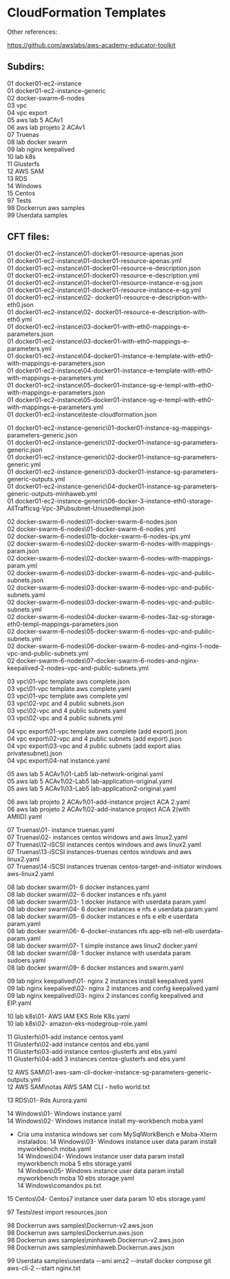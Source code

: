 # CloudFormation Templates  
  
  
Other references:  
  
https://github.com/awslabs/aws-academy-educator-toolkit  
  
  
  
## Subdirs:  
  
01 docker01-ec2-instance  
01 docker01-ec2-instance-generic  
02 docker-swarm-6-nodes  
03 vpc  
04 vpc export  
05 aws lab 5 ACAv1  
06 aws lab projeto 2 ACAv1  
07 Truenas  
08 lab docker swarm  
09 lab nginx keepalived  
10 lab k8s  
11 Glusterfs  
12 AWS SAM  
13 RDS  
14 Windows  
15 Centos  
97 Tests  
98 Dockerrun aws samples  
99 Userdata samples  
  
  
## CFT files:  
  
01 docker01-ec2-instance\01-docker01-resource-apenas.json  
01 docker01-ec2-instance\01-docker01-resource-apenas.yml  
01 docker01-ec2-instance\01-docker01-resource-e-description.json  
01 docker01-ec2-instance\01-docker01-resource-e-description.yml  
01 docker01-ec2-instance\01-docker01-resource-instance-e-sg.json  
01 docker01-ec2-instance\01-docker01-resource-instance-e-sg.yml  
01 docker01-ec2-instance\02- docker01-resource-e-description-with-eth0.json  
01 docker01-ec2-instance\02- docker01-resource-e-description-with-eth0.yml  
01 docker01-ec2-instance\03-docker01-with-eth0-mappings-e-parameters.json  
01 docker01-ec2-instance\03-docker01-with-eth0-mappings-e-parameters.yml  
01 docker01-ec2-instance\04-docker01-instance-e-template-with-eth0-with-mappings-e-parameters.json  
01 docker01-ec2-instance\04-docker01-instance-e-template-with-eth0-with-mappings-e-parameters.yml  
01 docker01-ec2-instance\05-docker01-instance-sg-e-templ-with-eth0-with-mappings-e-parameters.json  
01 docker01-ec2-instance\05-docker01-instance-sg-e-templ-with-eth0-with-mappings-e-parameters.yml  
01 docker01-ec2-instance\teste-cloudformation.json  
  
01 docker01-ec2-instance-generic\01-docker01-instance-sg-mappings-parameters-generic.json  
01 docker01-ec2-instance-generic\02-docker01-instance-sg-parameters-generic.json  
01 docker01-ec2-instance-generic\02-docker01-instance-sg-parameters-generic.yml  
01 docker01-ec2-instance-generic\03-docker01-instance-sg-parameters-generic-outputs.yml  
01 docker01-ec2-instance-generic\04-docker01-instance-sg-parameters-generic-outputs-minhaweb.yml  
01 docker01-ec2-instance-generic\06-docker-3-instance-eth0-storage-AllTrafficsg-Vpc-3Pubsubnet-Unusedtempl.json  
  
02 docker-swarm-6-nodes\01-docker-swarm-6-nodes.json  
02 docker-swarm-6-nodes\01-docker-swarm-6-nodes.yml  
02 docker-swarm-6-nodes\01b-docker-swarm-6-nodes-ips.yml  
02 docker-swarm-6-nodes\02-docker-swarm-6-nodes-with-mappings-param.json  
02 docker-swarm-6-nodes\02-docker-swarm-6-nodes-with-mappings-param.yml  
02 docker-swarm-6-nodes\03-docker-swarm-6-nodes-vpc-and-public-subnets.json  
02 docker-swarm-6-nodes\03-docker-swarm-6-nodes-vpc-and-public-subnets.yaml  
02 docker-swarm-6-nodes\03-docker-swarm-6-nodes-vpc-and-public-subnets.yml  
02 docker-swarm-6-nodes\04-docker-swarm-6-nodes-3az-sg-storage-eth0-templ-mappings-parameters.json  
02 docker-swarm-6-nodes\05-docker-swarm-6-nodes-vpc-and-public-subnets.yml  
02 docker-swarm-6-nodes\06-docker-swarm-6-nodes-and-nginx-1-node-vpc-and-public-subnets.yml  
02 docker-swarm-6-nodes\07-docker-swarm-6-nodes-and-nginx-keepalived-2-nodes-vpc-and-public-subnets.yml  
  
03 vpc\01-vpc template aws complete.json  
03 vpc\01-vpc template aws complete.yaml  
03 vpc\01-vpc template aws complete.yml  
03 vpc\02-vpc and 4 public subnets.json  
03 vpc\02-vpc and 4 public subnets.yaml  
03 vpc\02-vpc and 4 public subnets.yml  
  
04 vpc export\01-vpc template aws complete (add export).json  
04 vpc export\02-vpc and 4 public subnets (add export).json  
04 vpc export\03-vpc and 4 public subnets (add export alias privatesubnet).json  
04 vpc export\04-nat instance.yaml  
  
05 aws lab 5 ACAv1\01-Lab5 lab-network-original.yaml  
05 aws lab 5 ACAv1\02-Lab5 lab-application-original.yaml  
05 aws lab 5 ACAv1\03-Lab5 lab-application2-original.yaml  
  
06 aws lab projeto 2 ACAv1\01-add-instance project ACA 2.yaml  
06 aws lab projeto 2 ACAv1\02-add-instance project ACA 2(with AMIID).yaml  
  
07 Truenas\01- instance truenas.yaml  
07 Truenas\02- instances centos windows and aws linux2.yaml  
07 Truenas\12-iSCSI instances centos windows and aws linux2.yaml  
07 Truenas\13-iSCSI instances-truenas centos windows and aws linux2.yaml  
07 Truenas\14-iSCSI instances truenas centos-target-and-initiator windows aws-linux2.yaml  
  
08 lab docker swarm\01- 6 docker instances.yaml  
08 lab docker swarm\02- 6 docker instances e nfs.yaml  
08 lab docker swarm\03- 1 docker instance with userdata param.yaml  
08 lab docker swarm\04- 6 docker instances e nfs e userdata param.yaml  
08 lab docker swarm\05- 6 docker instances e nfs e elb e userdata param.yaml  
08 lab docker swarm\06- 6-docker-instances nfs app-elb net-elb userdata-param.yaml  
08 lab docker swarm\07- 1 simple instance aws linux2 docker.yaml  
08 lab docker swarm\08- 1 docker instance with userdata param sudoers.yaml  
08 lab docker swarm\09- 6 docker instances and swarm.yaml  
  
09 lab nginx keepalived\01- nginx 2 instances install keepalived.yaml  
09 lab nginx keepalived\02- nginx 2 instances and config keepalived.yaml  
09 lab nginx keepalived\03- nginx 2 instances config keepalived and EIP.yaml  
  
10 lab k8s\01- AWS IAM EKS Role K8s.yaml  
10 lab k8s\02- amazon-eks-nodegroup-role.yaml  
  
11 Glusterfs\01-add instance centos.yaml  
11 Glusterfs\02-add instance centos and ebs.yaml  
11 Glusterfs\03-add instance centos-glusterfs and ebs.yaml  
11 Glusterfs\04-add 3 instances centos-glusterfs and ebs.yaml  
  
12 AWS SAM\01-aws-sam-cli-docker-instance-sg-parameters-generic-outputs.yml  
12 AWS SAM\notas AWS SAM CLI - hello world.txt  
  
13 RDS\01- Rds Aurora.yaml  
  
14 Windows\01- Windows instance.yaml  
14 Windows\02- Windows instance install my-workbench moba.yaml  
* Cria uma instanica windows ser com MySqlWorkBench e Moba-Xterm instalados: 
14 Windows\03- Windows instance user data param install myworkbench moba.yaml  
14 Windows\04- Windows instance user data param install myworkbench moba 5 ebs storage.yaml  
14 Windows\05- Windows instance user data param install myworkbench moba 10 ebs storage.yaml  
14 Windows\comandos ps.txt  
  
15 Centos\04- Centos7 instance user data param 10 ebs storage.yaml  
  
97 Tests\test import resources.json  
  
98 Dockerrun aws samples\Dockerrun-v2.aws.json  
98 Dockerrun aws samples\Dockerrun.aws.json  
98 Dockerrun aws samples\minhaweb.Dockerrun-v2.aws.json  
98 Dockerrun aws samples\minhaweb.Dockerrun.aws.json  
  
99 Userdata samples\userdata --ami amz2 --install docker compose git aws-cli-2 --start nginx.txt  
  
